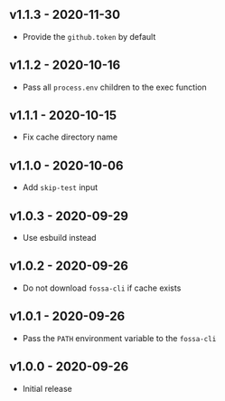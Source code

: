 ## v1.1.3 - 2020-11-30

- Provide the `github.token` by default

## v1.1.2 - 2020-10-16

- Pass all `process.env` children to the exec function

## v1.1.1 - 2020-10-15

- Fix cache directory name

## v1.1.0 - 2020-10-06

- Add `skip-test` input

## v1.0.3 - 2020-09-29

- Use esbuild instead

## v1.0.2 - 2020-09-26

- Do not download `fossa-cli` if cache exists

## v1.0.1 - 2020-09-26

- Pass the `PATH` environment variable to the `fossa-cli`

## v1.0.0 - 2020-09-26

- Initial release
